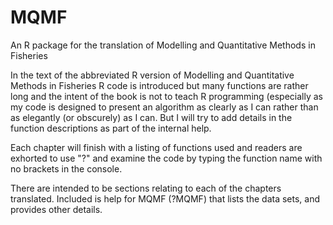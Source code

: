 # MQMF
An R package for the translation of Modelling and Quantitative Methods in Fisheries

In the text of the abbreviated R version of Modelling and Quantitative Methods in Fisheries R code is introduced but many functions are rather long and the intent of the book is not to teach R programming (especially as my code is designed to present an algorithm as clearly as I can rather than as elegantly (or obscurely) as I can. But I will try to add details in the function descriptions as part of the internal help.

Each chapter will finish with a listing of functions used and readers are exhorted to use "?" and examine the code by typing the function name with no brackets in the console.

There are intended to be sections relating to each of the chapters translated. Included is help for MQMF (?MQMF) that lists the data sets, and provides other details.

